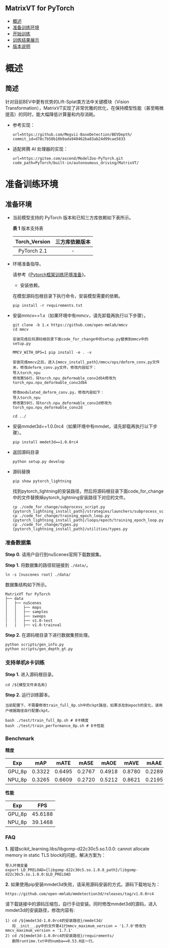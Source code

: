 ## MatrixVT for PyTorch

-   [概述](概述.md)
-   [准备训练环境](准备训练环境.md)
-   [开始训练](开始训练.md)
-   [训练结果展示](训练结果展示.md)
-   [版本说明](版本说明.md)

# 概述

## 简述

针对目前BEV中更有优势的Lift-Splat类方法中关键模块（Vision Transformation），MatrixVT实现了非常优雅的优化，在保持模型性能（甚至略微提高）的同时，能大幅降低计算量和内存消耗。

- 参考实现：

  ```
  url=https://github.com/Megvii-BaseDetection/BEVDepth/
  commit_id=d78c7b58b10b9ada940462ba83ab24d99cae5833
  ```
- 适配昇腾 AI 处理器的实现：

    ```
    url=https://gitee.com/ascend/ModelZoo-PyTorch.git
    code_path=PyTorch/built-in/autonoumous_driving/MatrixVT/
    ```
# 准备训练环境

## 准备环境

- 当前模型支持的 PyTorch 版本和已知三方库依赖如下表所示。

  **表 1**  版本支持表

  | Torch_Version      | 三方库依赖版本                                 |
  | :--------: | :----------------------------------------------------------: |
  | PyTorch 2.1 | - |
  
- 环境准备指导。

  请参考《[Pytorch框架训练环境准备](https://www.hiascend.com/document/detail/zh/ModelZoo/pytorchframework/ptes)》。

  - 安装依赖。

  在模型源码包根目录下执行命令，安装模型需要的依赖。
  ```shell
  pip install -r requirements.txt
  ```

- 安装mmcv==1.x（如果环境中有mmcv，请先卸载再执行以下步骤）。
  ```shell
  git clone -b 1.x https://github.com/open-mmlab/mmcv
  cd mmcv
  
  安装完成后将源码根目录下面code_for_change中的setup.py替换到mmcv中的setup.py
  
  MMCV_WITH_OPS=1 pip install -e . -v
  
  安装完成mmcv之后，进入{mmcv_install_path}/mmcv/ops/deform_conv.py文件夹，修改deform_conv.py文件，修改内容如下：
  导入torch_npu
  修改第56行，将torch.npu_deformable_conv2dbk修改为torch_npu.npu_deformable_conv2dbk
  
  修改modulated_deform_conv.py，修改内容如下：
  导入torch_npu
  修改第59行，将torch.npu_deformable_conv2d修改为torch_npu.npu_deformable_conv2d
    
  cd ../
  ```

- 安装mmdet3d==1.0.0rc4（如果环境中有mmdet，请先卸载再执行以下步骤）。
  ```shell
  pip install mmdet3d==1.0.0rc4
  ```
  

- 返回源码目录
  ```shell
  python setup.py develop
  ```
- 源码替换
  ```shell
  pip show pytorch_lightning
  ```
  找到pytorch_lightning的安装路径，然后将源码根目录下面code_for_change中的文件替换掉pytorch_lightning安装路径下对应的文件。
  ```shell
  cp ./code_for_change/subprocess_script.py {pytorch_lightning_install_path}/strategies/launchers/subprocess_script.py
  cp ./code_for_change/training_epoch_loop.py {pytorch_lightning_install_path}/loops/epoch/training_epoch_loop.py
  cp ./code_for_change/types.py {pytorch_lightning_install_path}/utilities/types.py
  ```

### 准备数据集
**Step 0.** 请用户自行到nuScenes官网下载数据集。

**Step 1.** 将数据集的路径软链接到 `./data/`。
```
ln -s [nuscenes root] ./data/
```
数据集结构如下所示。
```
MatrixVT for PyTorch
├── data
│   ├── nuScenes
│   │   ├── maps
│   │   ├── samples
│   │   ├── sweeps
│   │   ├── v1.0-test
|   |   ├── v1.0-trainval
```
**Step 2.** 在源码根目录下进行数据集预处理。
```
python scripts/gen_info.py
python scripts/gen_depth_gt.py

```

### 支持单机8卡训练
**Step 1.** 进入源码根目录。

```
cd /${模型文件夹名称}
```

**Step 2.**  运行训练脚本。

```
当前配置下，不需要修改train_full_8p.sh中的ckpt路径，如果涉及到epoch的变化，请用户根据路径自行配置ckpt。

bash ./test/train_full_8p.sh # 8卡精度
bash ./test/train_performance_8p.sh # 8卡性能

```

### Benchmark
**精度**

| Exp    |  mAP   |  mATE  |  mASE  |  mAOE  |  mAVE  |  mAAE  |  NDS   |
|--------|:------:|:------:|:------:|:------:|:------:|:------:|:------:|
| GPU_8p | 0.3322 | 0.6495 | 0.2767 | 0.4918 | 0.8780 | 0.2289 | 0.4137 | 
| NPU_8p | 0.3265 | 0.6609 | 0.2720 | 0.5212 | 0.8621 | 0.2195 | 0.4097 |

**性能**

| Exp    |   FPS   |
|--------|:-------:|
| GPU_8p | 45.6188 | 
| NPU_8p | 39.1468 | 

### FAQ
**1.** 报错scikit_learning.libs/libgomp-d22c30c5.so.1.0.0: cannot allocate memory in static TLS block的问题，解决方案为：
  ```
  导入环境变量
  export LD_PRELOAD={libgomp-d22c30c5.so.1.0.0_path}/libgomp-d22c30c5.so.1.0.0:$LD_PRELOAD
  ```
**2.** 如果使用pip安装mmdet3d失败，请采用源码安装的方式。源码下载地址为：
  ```
  https://github.com/open-mmlab/mmdetection3d/releases/tag/v1.0.0rc4
  ```
 请下载链接中的源码压缩包，自行手动安装。同时修改mmdet3d的源码，进入mmdet3d的安装路径，修改内容有:
  ```
  1) cd /${mmdet3d-1.0.0rc4的安装路径}/mmdet3d/
     将__init__.py中的文件第41行mmcv_maximum_version = '1.7.0'修改为mmcv_maximum_version = '1.7.1'
  2) cd /${mmdet3d-1.0.0rc4的安装路径}/requirements/
     删除runtime.txt中的numba==0.53.0这一行。
  ```

